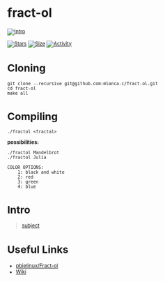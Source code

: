 # fract-ol

 <small description of project>

[![Intro](https://img.shields.io/badge/Cursus-fract'ol-success?style=for-the-badge&logo=42)](https://github.com/mlanca-c/fract-ol)
 
 [![Stars](https://img.shields.io/github/stars/mlanca-c/fract-ol?color=ffff00&label=Stars&logo=Stars&style=?style=flat)](https://github.com/mlanca-c/fract-ol)
 [![Size](https://img.shields.io/github/repo-size/mlanca-c/fract-ol?color=blue&label=Size&logo=Size&style=?style=flat)](https://github.com/mlanca-c/fract-ol)
 [![Activity](https://img.shields.io/github/last-commit/mlanca-c/fract-ol?color=red&label=Last%20Commit&style=flat)](https://github.com/mlanca-c/fract-ol)
 
# Cloning

 ```
 git clone --recursive git@github.com:mlanca-c/fract-ol.git
 cd fract-ol
 make all
 ```
 
# Compiling
 
 ```./fractol <fractal>```
 
 **possibilities:**
 ```Shell
 ./fractol Mandelbrot
 ./fractol Julia
 ```
```
COLOR OPTIONS:
	1: black and white
	2: red
	3: green
	4: blue
```
 
# Intro

 > [subject](subject.pdf)

# Useful Links

 * [ pbielinux/Fract-ol](https://github.com/pbielinux/Fract-ol)
 * [Wiki](https://github.com/mlanca-c/fract-ol/wiki)

